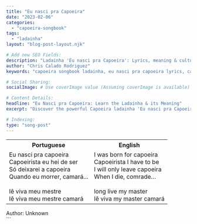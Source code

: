 ```yaml
---
title: "Eu nasci pra Capoeira"
date: "2023-02-06"
categories:
  - "capoeira-songbook"
tags:
  - "ladainha"
layout: "blog-post-layout.njk"

# Add new SEO Fields:
description: "Ladainha 'Eu nasci pra Capoeira': Lyrics, meaning & cultural context. Learn this powerful Capoeira song & connect with its history."
author: "Chris Calado Rodriguez"
keywords: "capoeira songbook ladainha, eu nasci pra capoeira lyrics, capoeira song meaning, traditional capoeira songs, capoeira music history, mestre pastinha songs, capoeira call and response, capoeira song origins"

# Social Sharing:
socialImage: # Use coverImage value (Assuming coverImage is available)

# Content Details:
headline: "Eu Nasci pra Capoeira: Learn the Ladainha & its Meaning"
excerpt: "Discover the powerful Capoeira ladainha 'Eu nasci pra Capoeira', exploring its rich history, lyrics, and cultural significance within the art form."

# Indexing:
type: "song-post"
---
```



<table class="capoeira-table">
    <tr class="header-row">
        <th>Portuguese</th>
        <th>English</th>
    </tr>
    <tr>
        <td>Eu nasci pra capoeira<br>
Capoeirista eu hei de ser<br>
Só deixarei a capoeira<br>
Quando eu morrer, camará...<br><br>
Iê viva meu mestre<br>
Iê viva meu mestre camará</td>
        <td>I was born for capoeira<br>
Capoeirista I have to be<br>
I will only leave capoeira<br>
When I die, comrade…<br><br>
long live my master<br>
Iê viva my master camará</td>
    </tr>
</table>
<figcaption>
    Author: Unknown
</figcaption>
```